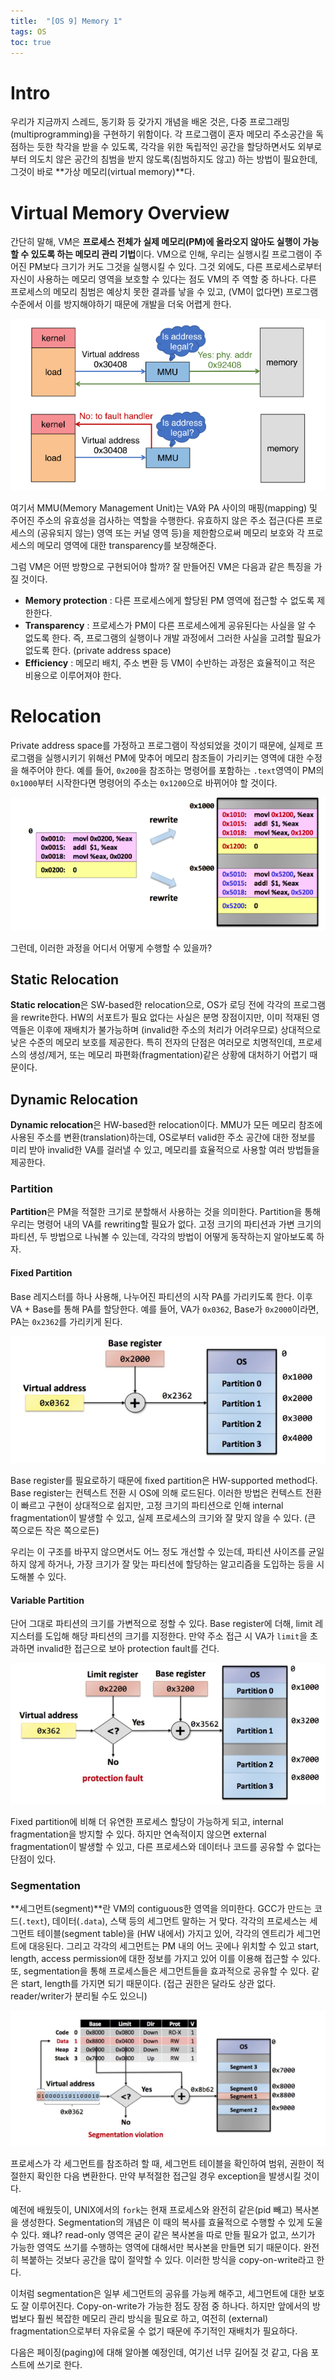 ```yaml
---
title:  "[OS 9] Memory 1"
tags: OS
toc: true
---
```



# Intro
우리가 지금까지 스레드, 동기화 등 갖가지 개념을 배온 것은, 다중 프로그래밍(multiprogramming)을 구현하기 위함이다. 각 프로그램이 혼자 메모리 주소공간을 독점하는 듯한 착각을 받을 수 있도록, 각각을 위한 독립적인 공간을 할당하면서도 외부로부터 의도치 않은 공간의 침범을 받지 않도록(침범하지도 않고) 하는 방법이 필요한데, 그것이 바로 **가상 메모리(virtual memory)**다.


# Virtual Memory Overview
간단히 말해, VM은 **프로세스 전체가 실제 메모리(PM)에 올라오지 않아도 실행이 가능할 수 있도록 하는 메모리 관리 기법**이다. VM으로 인해, 우리는 실행시킬 프로그램이 주어진 PM보다 크기가 커도 그것을 실행시킬 수 있다. 그것 외에도, 다른 프로세스로부터 자신이 사용하는 메모리 영역을 보호할 수 있다는 점도 VM의 주 역할 중 하나다. 다른 프로세스의 메모리 침범은 예상치 못한 결과를 낳을 수 있고, (VM이 없다면) 프로그램 수준에서 이를 방지해야하기 때문에 개발을 더욱 어렵게 한다.

![](/imgs/os/os24.png)

여기서 MMU(Memory Management Unit)는 VA와 PA 사이의 매핑(mapping) 및 주어진 주소의 유효성을 검사하는 역할을 수행한다. 유효하지 않은 주소 접근(다른 프로세스의 (공유되지 않는) 영역 또는 커널 영역 등)을 제한함으로써 메모리 보호와 각 프로세스의 메모리 영역에 대한 transparency를 보장해준다. 

그럼 VM은 어떤 방향으로 구현되어야 할까? 잘 만들어진 VM은 다음과 같은 특징을 가질 것이다.

- **Memory protection** : 다른 프로세스에게 할당된 PM 영역에 접근할 수 없도록 제한한다.
- **Transparency** : 프로세스가 PM이 다른 프로세스에게 공유된다는 사실을 알 수 없도록 한다. 즉, 프로그램의 실행이나 개발 과정에서 그러한 사실을 고려할 필요가 없도록 한다. (private address space)
- **Efficiency** : 메모리 배치, 주소 변환 등 VM이 수반하는 과정은 효율적이고 적은 비용으로 이루어져야 한다.


# Relocation
Private address space를 가정하고 프로그램이 작성되었을 것이기 때문에, 실제로 프로그램을 실행시키기 위해선 PM에 맞추어 메모리 참조들이 가리키는 영역에 대한 수정을 해주어야 한다. 예를 들어, `0x200`을 참조하는 명령어를 포함하는 `.text`영역이 PM의 `0x1000`부터 시작한다면 명령어의 주소는 `0x1200`으로 바뀌어야 할 것이다.

![](/imgs/os/os25.png)

그런데, 이러한 과정을 어디서 어떻게 수행할 수 있을까?

## Static Relocation
**Static relocation**은 SW-based한 relocation으로, OS가 로딩 전에 각각의 프로그램을 rewrite한다. HW의 서포트가 필요 없다는 사실은 분명 장점이지만, 이미 적재된 영역들은 이후에 재배치가 불가능하며 (invalid한 주소의 처리가 어려우므로) 상대적으로 낮은 수준의 메모리 보호를 제공한다. 특히 전자의 단점은 여러모로 치명적인데, 프로세스의 생성/제거, 또는 메모리 파편화(fragmentation)같은 상황에 대처하기 어렵기 때문이다.

## Dynamic Relocation
**Dynamic relocation**은 HW-based한 relocation이다. MMU가 모든 메모리 참조에 사용된 주소를 변환(translation)하는데, OS로부터 valid한 주소 공간에 대한 정보를 미리 받아 invalid한 VA를 걸러낼 수 있고, 메모리를 효율적으로 사용할 여러 방법들을 제공한다.

### Partition
**Partition**은 PM을 적절한 크기로 분할해서 사용하는 것을 의미한다. Partition을 통해 우리는 명령어 내의 VA를 rewriting할 필요가 없다. 고정 크기의 파티션과 가변 크기의 파티션, 두 방법으로 나눠볼 수 있는데, 각각의 방법이 어떻게 동작하는지 알아보도록 하자.

#### Fixed Partition
Base 레지스터를 하나 사용해, 나누어진 파티션의 시작 PA를 가리키도록 한다. 이후 VA + Base를 통해 PA를 할당한다. 예를 들어, VA가 `0x0362`, Base가 `0x2000`이라면, PA는 `0x2362`를 가리키게 된다.

![](/imgs/os/os26.png)

Base register를 필요로하기 때문에 fixed partition은 HW-supported method다. Base register는 컨텍스트 전환 시 OS에 의해 로드된다. 이러한 방법은 컨텍스트 전환이 빠르고 구현이 상대적으로 쉽지만, 고정 크기의 파티션으로 인해 internal fragmentation이 발생할 수 있고, 실제 프로세스의 크기와 잘 맞지 않을 수 있다. (큰 쪽으로든 작은 쪽으로든)

우리는 이 구조를 바꾸지 않으면서도 어느 정도 개선할 수 있는데, 파티션 사이즈를 균일하지 않게 하거나, 가장 크기가 잘 맞는 파티션에 할당하는 알고리즘을 도입하는 등을 시도해볼 수 있다.

#### Variable Partition
단어 그대로 파티션의 크기를 가변적으로 정할 수 있다. Base register에 더해, limit 레지스터를 도입해 해당 파티션의 크기를 지정한다. 만약 주소 접근 시 VA가 `limit`을 초과하면 invalid한 접근으로 보아 protection fault를 건다.

![](/imgs/os/os27.png)

Fixed partition에 비해 더 유연한 프로세스 할당이 가능하게 되고, internal fragmentation을 방지할 수 있다. 하지만 연속적이지 않으면 external fragmentation이 발생할 수 있고, 다른 프로세스와 데이터나 코드를 공유할 수 없다는 단점이 있다.

### Segmentation
**세그먼트(segment)**란 VM의 contiguous한 영역을 의미한다. GCC가 만드는 코드(`.text`), 데이터(`.data`), 스택 등의 세그먼트 말하는 거 맞다. 각각의 프로세스는 세그먼트 테이블(segment table)을 (HW 내에서) 가지고 있어, 각각의 엔트리가 세그먼트에 대응된다. 그리고 각각의 세그먼트는 PM 내의 어느 곳에나 위치할 수 있고 start, length, access permission에 대한 정보를 가지고 있어 이를 이용해 접근할 수 있다. 또, segmentation을 통해 프로세스들은 세그먼트들을 효과적으로 공유할 수 있다. 같은 start, length를 가지면 되기 때문이다. (접근 권한은 달라도 상관 없다. reader/writer가 분리될 수도 있으니)

![](/imgs/os/os28.png)

프로세스가 각 세그먼트를 참조하려 할 때, 세그먼트 테이블을 확인하여 범위, 권한이 적절한지 확인한 다음 변환한다. 만약 부적절한 접근일 경우 exception을 발생시킬 것이다.

예전에 배웠듯이, UNIX에서의 `fork`는 현재 프로세스와 완전히 같은(pid 빼고) 복사본을 생성한다. Segmentation의 개념은 이 때의 복사를 효율적으로 수행할 수 있게 도울 수 있다. 왜냐? read-only 영역은 굳이 같은 복사본을 따로 만들 필요가 없고, 쓰기가 가능한 영역도 쓰기를 수행하는 영역에 대해서만 복사본을 만들면 되기 때문이다. 완전히 복붙하는 것보다 공간을 많이 절약할 수 있다. 이러한 방식을 copy-on-write라고 한다.

이처럼 segmentation은 일부 세그먼트의 공유를 가능케 해주고, 세그먼트에 대한 보호도 잘 이루어진다. Copy-on-write가 가능한 점도 장점 중 하나다. 하지만 앞에서의 방법보다 훨씬 복잡한 메모리 관리 방식을 필요로 하고, 여전히 (external) fragmentation으로부터 자유로울 수 없기 때문에 주기적인 재배치가 필요하다.

다음은 페이징(paging)에 대해 알아볼 예정인데, 여기선 너무 길어질 것 같고, 다음 포스트에 쓰기로 한다.
